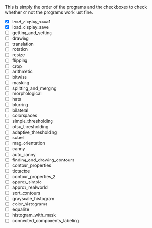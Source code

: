 
This is simply the order of the programs and the checkboxes to check whether or not the programs work just fine.

- [x] load_display_save1<br>
- [x] load_display_save<br>
- [ ] getting_and_setting<br>
- [ ] drawing<br>
- [ ] translation<br>
- [ ] rotation<br>
- [ ] resize<br>
- [ ] flipping<br>
- [ ] crop<br>
- [ ] arithmetic<br>
- [ ] bitwise<br>
- [ ] masking<br>
- [ ] splitting_and_merging<br>
- [ ] morphological<br>
- [ ] hats<br>
- [ ] blurring<br>
- [ ] bilateral<br>
- [ ] colorspaces<br>
- [ ] simple_thresholding<br>
- [ ] otsu_thresholding<br>
- [ ] adaptive_thresholding<br>
- [ ] sobel<br>
- [ ] mag_orientation<br>
- [ ] canny<br>
- [ ] auto_canny<br>
- [ ] finding_and_drawing_contours<br>
- [ ] contour_properties<br>
- [ ] tictactoe<br>
- [ ] contour_properties_2<br>
- [ ] approx_simple<br>
- [ ] approx_realworld<br>
- [ ] sort_contours<br>
- [ ] grayscale_histogram<br>
- [ ] color_histograms<br>
- [ ] equalize<br>
- [ ] histogram_with_mask<br>
- [ ] connected_components_labeling